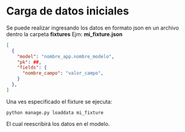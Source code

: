 # Carga de datos iniciales

Se puede realizar ingresando los datos en formato json en un archivo dentro la carpeta **fixtures**
Ejm: **mi_fixture.json**

```json
[
  {
    "model": "nombre_app.nombre_modelo",
    "pk": ##,
    "fields": {
      "nombre_campo": "valor_campo",
    }
  },
]
```

Una ves especificado el fixture se ejecuta:

`python manage.py loaddata mi_fixture`

El cual reescribirá los datos en el modelo.
